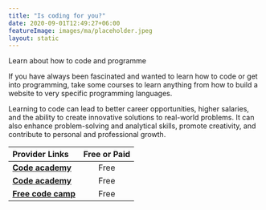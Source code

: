 ```yaml
---
title: "Is coding for you?"
date: 2020-09-01T12:49:27+06:00
featureImage: images/ma/placeholder.jpeg
layout: static
---
```


Learn about how to code and programme

If you have always been fascinated and wanted to learn how to code or get into programming, take some courses to learn anything from how to build a website to very specific programming languages.

Learning to code can lead to better career opportunities, higher salaries, and the ability to create innovative solutions to real-world problems. It can also enhance problem-solving and analytical skills, promote creativity, and contribute to personal and professional growth.

| Provider Links      | Free or Paid  |  
| :-----------          | :--------------:      |  
| [**Code academy**](https://www.codecademy.com/catalog) | Free | 
| [**Code academy**](https://www.codecademy.com/resources/blog/reasons-to-learn-how-to-code/) | Free | 
| [**Free code camp**](https://www.freecodecamp.org/news/the-real-reason-why-everyone-should-learn-to-code/) | Free | 
  

<br/><br/>






